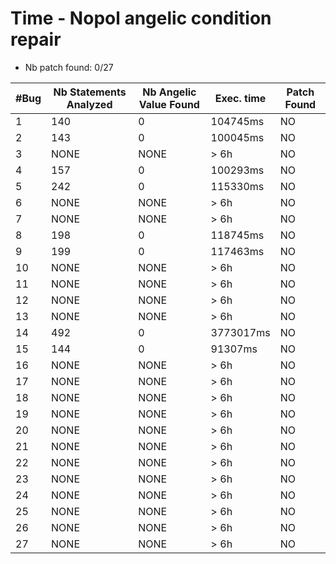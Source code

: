 # Time - Nopol angelic condition repair


- Nb patch found: 0/27

| #Bug | Nb Statements Analyzed | Nb Angelic Value Found | Exec. time | Patch Found |
|------|---------------|--------------|------------|------------|
| 1 |  140 |  0 |  104745ms | NO |
| 2 |  143 |  0 |  100045ms | NO |
| 3 | NONE | NONE | > 6h | NO |
| 4 |  157 |  0 |  100293ms | NO |
| 5 |  242 |  0 |  115330ms | NO |
| 6 | NONE | NONE | > 6h | NO |
| 7 | NONE | NONE | > 6h | NO |
| 8 |  198 |  0 |  118745ms | NO |
| 9 |  199 |  0 |  117463ms | NO |
| 10 | NONE | NONE | > 6h | NO |
| 11 | NONE | NONE | > 6h | NO |
| 12 | NONE | NONE | > 6h | NO |
| 13 | NONE | NONE | > 6h | NO |
| 14 |  492 |  0 |  3773017ms | NO |
| 15 |  144 |  0 |  91307ms | NO |
| 16 | NONE | NONE | > 6h | NO |
| 17 | NONE | NONE | > 6h | NO |
| 18 | NONE | NONE | > 6h | NO |
| 19 | NONE | NONE | > 6h | NO |
| 20 | NONE | NONE | > 6h | NO |
| 21 | NONE | NONE | > 6h | NO |
| 22 | NONE | NONE | > 6h | NO |
| 23 | NONE | NONE | > 6h | NO |
| 24 | NONE | NONE | > 6h | NO |
| 25 | NONE | NONE | > 6h | NO |
| 26 | NONE | NONE | > 6h | NO |
| 27 | NONE | NONE | > 6h | NO |
